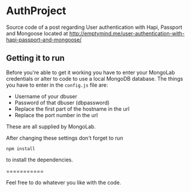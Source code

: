 AuthProject
===========

Source code of a post regarding User authentication with Hapi, Passport and Mongoose located at 
<http://emptymind.me/user-authentication-with-hapi-passport-and-mongoose/>

## Getting it to run

Before you're able to get it working you have to enter your MongoLab credentials or alter to code to use a local MongoDB database. The things you have to enter in the `config.js` file are:

- Username of your dbuser
- Password of that dbuser (dbpassword)
- Replace the first part of the hostname in the url
- Replace the port number in the url

These are all supplied by MongoLab.

After changing these settings don't forget to run
```
npm install
```

to install the dependencies.

===========

Feel free to do whatever you like with the code.